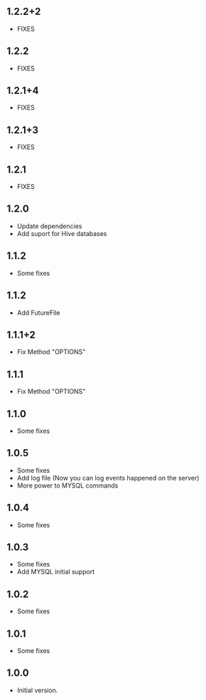## 1.2.2+2

- FIXES

## 1.2.2

- FIXES

## 1.2.1+4

- FIXES

## 1.2.1+3

- FIXES

## 1.2.1

- FIXES

## 1.2.0

- Update dependencies
- Add suport for Hive databases

## 1.1.2

- Some fixes

## 1.1.2

- Add FutureFile

## 1.1.1+2

- Fix Method "OPTIONS"

## 1.1.1

- Fix Method "OPTIONS"

## 1.1.0

- Some fixes

## 1.0.5

- Some fixes
- Add log file (Now you can log events happened on the server)
- More power to MYSQL commands

## 1.0.4

- Some fixes

## 1.0.3

- Some fixes
- Add MYSQL initial support

## 1.0.2

- Some fixes

## 1.0.1

- Some fixes

## 1.0.0

- Initial version.